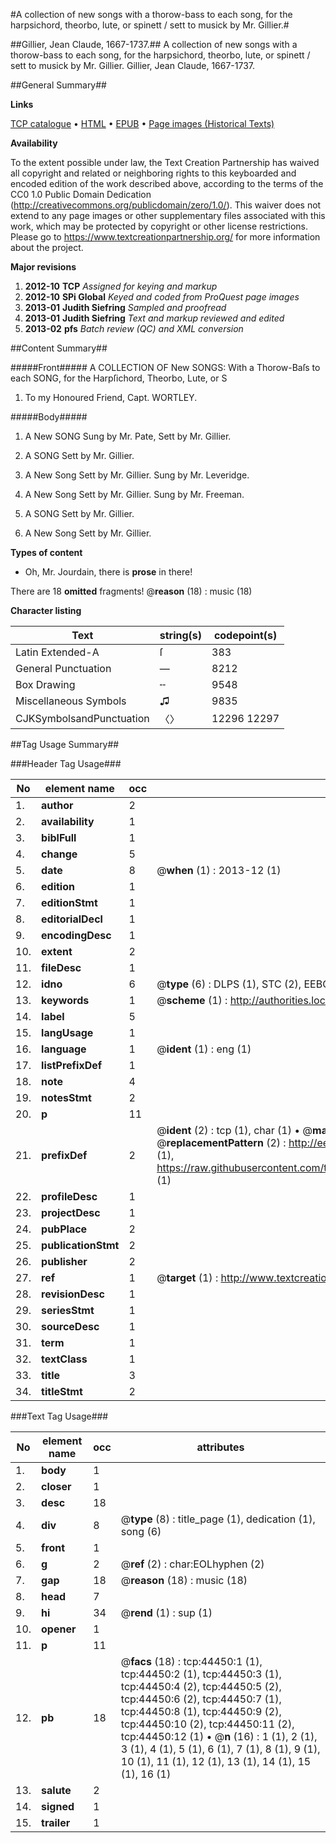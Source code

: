 #A collection of new songs with a thorow-bass to each song, for the harpsichord, theorbo, lute, or spinett / sett to musick by Mr. Gillier.#

##Gillier, Jean Claude, 1667-1737.##
A collection of new songs with a thorow-bass to each song, for the harpsichord, theorbo, lute, or spinett / sett to musick by Mr. Gillier.
Gillier, Jean Claude, 1667-1737.

##General Summary##

**Links**

[TCP catalogue](http://www.ota.ox.ac.uk/tcp/)  • 
[HTML](http://tei.it.ox.ac.uk/tcp/Texts-HTML/free/A33/A33821.html)  • 
[EPUB](http://tei.it.ox.ac.uk/tcp/Texts-EPUB/free/A33/A33821.epub) • 
[Page images (Historical Texts)](https://historicaltexts.jisc.ac.uk/eebo-09981614e)

**Availability**

To the extent possible under law, the Text Creation Partnership has waived all copyright and related or neighboring rights to this keyboarded and encoded edition of the work described above, according to the terms of the CC0 1.0 Public Domain Dedication (http://creativecommons.org/publicdomain/zero/1.0/). This waiver does not extend to any page images or other supplementary files associated with this work, which may be protected by copyright or other license restrictions. Please go to https://www.textcreationpartnership.org/ for more information about the project.

**Major revisions**

1. __2012-10__ __TCP__ *Assigned for keying and markup*
1. __2012-10__ __SPi Global__ *Keyed and coded from ProQuest page images*
1. __2013-01__ __Judith Siefring__ *Sampled and proofread*
1. __2013-01__ __Judith Siefring__ *Text and markup reviewed and edited*
1. __2013-02__ __pfs__ *Batch review (QC) and XML conversion*

##Content Summary##

#####Front#####
A COLLECTION OF New SONGS: With a Thorow-Baſs to each SONG, for the Harpſichord, Theorbo, Lute, or S
1. To my Honoured Friend, Capt. WORTLEY.

#####Body#####

1. A New SONG Sung by Mr. Pate, Sett by Mr. Gillier.

1. A SONG Sett by Mr. Gillier.

1. A New Song Sett by Mr. Gillier. Sung by Mr. Leveridge.

1. A New Song Sett by Mr. Gillier. Sung by Mr. Freeman.

1. A SONG Sett by Mr. Gillier.

1. A New Song Sett by Mr. Gillier.

**Types of content**

  * Oh, Mr. Jourdain, there is **prose** in there!

There are 18 **omitted** fragments! 
 @__reason__ (18) : music (18)

**Character listing**


|Text|string(s)|codepoint(s)|
|---|---|---|
|Latin Extended-A|ſ|383|
|General Punctuation|—|8212|
|Box Drawing|╌|9548|
|Miscellaneous Symbols|♫|9835|
|CJKSymbolsandPunctuation|〈〉|12296 12297|

##Tag Usage Summary##

###Header Tag Usage###

|No|element name|occ|attributes|
|---|---|---|---|
|1.|__author__|2||
|2.|__availability__|1||
|3.|__biblFull__|1||
|4.|__change__|5||
|5.|__date__|8| @__when__ (1) : 2013-12 (1)|
|6.|__edition__|1||
|7.|__editionStmt__|1||
|8.|__editorialDecl__|1||
|9.|__encodingDesc__|1||
|10.|__extent__|2||
|11.|__fileDesc__|1||
|12.|__idno__|6| @__type__ (6) : DLPS (1), STC (2), EEBO-CITATION (1), OCLC (1), VID (1)|
|13.|__keywords__|1| @__scheme__ (1) : http://authorities.loc.gov/ (1)|
|14.|__label__|5||
|15.|__langUsage__|1||
|16.|__language__|1| @__ident__ (1) : eng (1)|
|17.|__listPrefixDef__|1||
|18.|__note__|4||
|19.|__notesStmt__|2||
|20.|__p__|11||
|21.|__prefixDef__|2| @__ident__ (2) : tcp (1), char (1)  •  @__matchPattern__ (2) : ([0-9\-]+):([0-9IVX]+) (1), (.+) (1)  •  @__replacementPattern__ (2) : http://eebo.chadwyck.com/downloadtiff?vid=$1&page=$2 (1), https://raw.githubusercontent.com/textcreationpartnership/Texts/master/tcpchars.xml#$1 (1)|
|22.|__profileDesc__|1||
|23.|__projectDesc__|1||
|24.|__pubPlace__|2||
|25.|__publicationStmt__|2||
|26.|__publisher__|2||
|27.|__ref__|1| @__target__ (1) : http://www.textcreationpartnership.org/docs/. (1)|
|28.|__revisionDesc__|1||
|29.|__seriesStmt__|1||
|30.|__sourceDesc__|1||
|31.|__term__|1||
|32.|__textClass__|1||
|33.|__title__|3||
|34.|__titleStmt__|2||


###Text Tag Usage###

|No|element name|occ|attributes|
|---|---|---|---|
|1.|__body__|1||
|2.|__closer__|1||
|3.|__desc__|18||
|4.|__div__|8| @__type__ (8) : title_page (1), dedication (1), song (6)|
|5.|__front__|1||
|6.|__g__|2| @__ref__ (2) : char:EOLhyphen (2)|
|7.|__gap__|18| @__reason__ (18) : music (18)|
|8.|__head__|7||
|9.|__hi__|34| @__rend__ (1) : sup (1)|
|10.|__opener__|1||
|11.|__p__|11||
|12.|__pb__|18| @__facs__ (18) : tcp:44450:1 (1), tcp:44450:2 (1), tcp:44450:3 (1), tcp:44450:4 (2), tcp:44450:5 (2), tcp:44450:6 (2), tcp:44450:7 (1), tcp:44450:8 (1), tcp:44450:9 (2), tcp:44450:10 (2), tcp:44450:11 (2), tcp:44450:12 (1)  •  @__n__ (16) : 1 (1), 2 (1), 3 (1), 4 (1), 5 (1), 6 (1), 7 (1), 8 (1), 9 (1), 10 (1), 11 (1), 12 (1), 13 (1), 14 (1), 15 (1), 16 (1)|
|13.|__salute__|2||
|14.|__signed__|1||
|15.|__trailer__|1||
